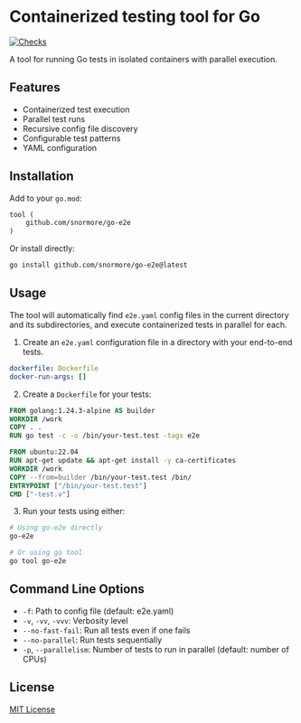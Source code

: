 # Containerized testing tool for Go

[![Checks](https://github.com/snormore/go-e2e/actions/workflows/checks.yaml/badge.svg)](https://github.com/snormore/go-e2e/actions/workflows/checks.yaml)

A tool for running Go tests in isolated containers with parallel execution.

## Features

- Containerized test execution
- Parallel test runs
- Recursive config file discovery
- Configurable test patterns
- YAML configuration

## Installation

Add to your `go.mod`:

```go.mod
tool (
    github.com/snormore/go-e2e
)
```

Or install directly:

```bash
go install github.com/snormore/go-e2e@latest
```

## Usage

The tool will automatically find `e2e.yaml` config files in the current directory and its subdirectories, and execute containerized tests in parallel for each.

1. Create an `e2e.yaml` configuration file in a directory with your end-to-end tests.

```yaml
dockerfile: Dockerfile
docker-run-args: []
```

2. Create a `Dockerfile` for your tests:

```dockerfile
FROM golang:1.24.3-alpine AS builder
WORKDIR /work
COPY . .
RUN go test -c -o /bin/your-test.test -tags e2e

FROM ubuntu:22.04
RUN apt-get update && apt-get install -y ca-certificates
WORKDIR /work
COPY --from=builder /bin/your-test.test /bin/
ENTRYPOINT ["/bin/your-test.test"]
CMD ["-test.v"]
```

3. Run your tests using either:

```bash
# Using go-e2e directly
go-e2e

# Or using go tool
go tool go-e2e
```

## Command Line Options

- `-f`: Path to config file (default: e2e.yaml)
- `-v`, `-vv`, `-vvv`: Verbosity level
- `--no-fast-fail`: Run all tests even if one fails
- `--no-parallel`: Run tests sequentially
- `-p`, `--parallelism`: Number of tests to run in parallel (default: number of CPUs)

## License

[MIT License](LICENSE)
